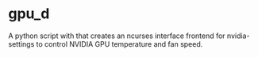 gpu_d
=====

A python script with that creates an ncurses interface frontend for nvidia-settings to control NVIDIA GPU temperature and fan speed.
